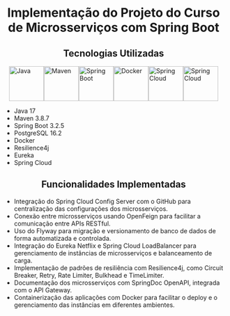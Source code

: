 <h1 align="center">Implementação do Projeto do Curso de Microsserviços com Spring Boot</h1>

<h2 align="center">Tecnologias Utilizadas</h2>
<div style="display: flex; justify-content: center;">
    <img src="https://github.com/joaopaulocunhafaria/springboot-microservices/assets/138056835/7f997164-4fe3-40f4-ad6a-8f68bb91df2f" height="80px" alt="Java">
    <img src="https://github.com/joaopaulocunhafaria/springboot-microservices/assets/138056835/8a3a6719-97e3-43a3-ad79-86d85e6b6455" height="80px" alt="Maven">
    <img src="https://github.com/joaopaulocunhafaria/springboot-microservices/assets/138056835/0e5a3c52-802e-41c4-8638-c87bdf2d7c5a" height="80px" alt="Spring Boot">
    <img src="https://github.com/user-attachments/assets/0c3a44c5-0237-4ef7-b58b-0abab6fabdaf" height="80px" alt="Docker">
    <img src="https://github.com/user-attachments/assets/20171d8b-d0bc-4a8d-a448-4384da11b7f6" height="80px" alt="Spring Cloud">
    <img src="https://github.com/user-attachments/assets/83e0cc88-7a6f-40bd-bd68-ae9996612ec4" height="80px" alt="Spring Cloud">
</div>

<ul>
    <li>Java 17</li>
    <li>Maven 3.8.7</li>
    <li>Spring Boot 3.2.5</li>
    <li>PostgreSQL 16.2</li>
    <li>Docker</li>
    <li>Resilience4j</li>
    <li>Eureka</li>
    <li>Spring Cloud</li> 
</ul>

<h2 align="center">Funcionalidades Implementadas</h2>

<ul>
    <li>Integração do Spring Cloud Config Server com o GitHub para centralização das configurações dos microsserviços.</li>
    <li>Conexão entre microsserviços usando OpenFeign para facilitar a comunicação entre APIs RESTful.</li>
    <li>Uso do Flyway para migração e versionamento de banco de dados de forma automatizada e controlada.</li>
    <li>Integração do Eureka Netflix e Spring Cloud LoadBalancer para gerenciamento de instâncias de microsserviços e balanceamento de carga.</li>
    <li>Implementação de padrões de resiliência com Resilience4j, como Circuit Breaker, Retry, Rate Limiter, Bulkhead e TimeLimiter.</li>
    <li>Documentação dos microsserviços com SpringDoc OpenAPI, integrada com o API Gateway.</li>
    <li>Containerização das aplicações com Docker para facilitar o deploy e o gerenciamento das instâncias em diferentes ambientes.</li>
</ul>
